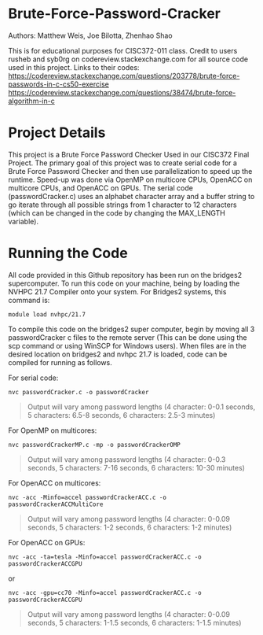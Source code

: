# Brute-Force-Password-Cracker

Authors: Matthew Weis, Joe Bilotta, Zhenhao Shao

This is for educational purposes for CISC372-011 class. Credit to users rusheb and syb0rg on codereview.stackexchange.com for all source code used in this project. Links to their codes:
https://codereview.stackexchange.com/questions/203778/brute-force-passwords-in-c-cs50-exercise 
https://codereview.stackexchange.com/questions/38474/brute-force-algorithm-in-c

# Project Details
This project is a Brute Force Password Checker Used in our CISC372 Final Project. The primary goal of this project was to create serial code for a Brute Force Password Checker and then use parallelization to speed up the runtime. Speed-up was done via OpenMP on multicore CPUs, OpenACC on multicore CPUs, and OpenACC on GPUs. The serial code (passwordCracker.c) uses an alphabet character array and a buffer string to go iterate through all possible strings from 1 character to 12 characters (which can be changed in the code by changing the MAX_LENGTH variable). 

# Running the Code

All code provided in this Github repository has been run on the bridges2 supercomputer. To run this code on your machine, being by loading the NVHPC 21.7 Compiler onto your system. For Bridges2 systems, this command is:

```
module load nvhpc/21.7
```

To compile this code on the bridges2 super computer, begin by moving all 3 passwordCracker c files to the remote server (This can be done using the scp command or using WinSCP for Windows users). When files are in the desired location on bridges2 and nvhpc 21.7 is loaded, code can be compiled for running as follows. 

For serial code:
```
nvc passwordCracker.c -o passwordCracker
```
> Output will vary among password lengths (4 character: 0-0.1 seconds, 5 characters: 6.5-8 seconds, 6 characters: 2.5-3 minutes)  

For OpenMP on multicores:

```
nvc passwordCrackerMP.c -mp -o passwordCrackerOMP
```

> Output will vary among password lengths (4 character: 0-0.3 seconds, 5 characters: 7-16 seconds, 6 characters: 10-30 minutes)  

For OpenACC on multicores:

```
nvc -acc -Minfo=accel passwordCrackerACC.c -o passwordCrackerACCMultiCore
```

> Output will vary among password lengths (4 character: 0-0.09 seconds, 5 characters: 1-2 seconds, 6 characters: 1-2 minutes)  

For OpenACC on GPUs:
```
nvc -acc -ta=tesla -Minfo=accel passwordCrackerACC.c -o passwordCrackerACCGPU
```

or

```
nvc -acc -gpu=cc70 -Minfo=accel passwordCrackerACC.c -o passwordCrackerACCGPU
```

> Output will vary among password lengths (4 character: 0-0.09 seconds, 5 characters: 1-1.5 seconds, 6 characters: 1-1.5 minutes)  
